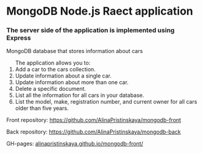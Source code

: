 <h1>MongoDB Node.js Raect application </h1>
<h3>The server side of the application is implemented using Express</h3>
MongoDB database that stores information about cars
<ol>The application allows you to:
<li> Add a car to the cars collection.</li>
<li> Update information about a single car.</li>
<li>Update information about more than one car.</li>
<li> Delete a specific document.</li>
<li> List all the information for all cars in your database.</li>
<li> List the model, make, registration number, and current owner for all cars older than five years.</li></ol>


Front repository:
https://github.com/AlinaPristinskaya/mongodb-front

Back repository:
https://github.com/AlinaPristinskaya/mongodb-back

GH-pages: [alinapristinskaya.github.io/mongodb-front/](https://alinapristinskaya.github.io/mongodb-front/)